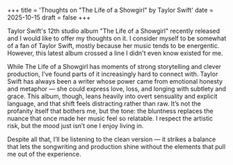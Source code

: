 +++
title = 'Thoughts on "The Life of a Showgirl" by Taylor Swift'
date = 2025-10-15
draft = false
+++

Taylor Swift's 12th studio album "The Life of a Showgirl" recently released and I would like to offer my thoughts on it. I consider myself to be somewhat of a fan of Taylor Swift, mostly because her music tends to be energentic. However, this latest album crossed a line I didn't even know existed for me.

While The Life of a Showgirl has moments of strong storytelling and clever production, I’ve found parts of it increasingly hard to connect with. Taylor Swift has always been a writer whose power came from emotional honesty and metaphor — she could express love, loss, and longing with subtlety and grace. This album, though, leans heavily into overt sensuality and explicit language, and that shift feels distracting rather than raw. It’s not the profanity itself that bothers me, but the tone: the bluntness replaces the nuance that once made her music feel so relatable. I respect the artistic risk, but the mood just isn’t one I enjoy living in.

Despite all that, I’ll be listening to the clean version — it strikes a balance that lets the songwriting and production shine without the elements that pull me out of the experience.
